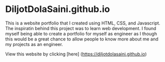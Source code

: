 # DiljotDolaSaini.github.io

This is a website portfolio that I created using HTML, CSS, and Javascript. The inspiratin behind this project was to learn web development. I found myself being able to create a portfolio for myself as engineer as I though this would be a great chance to allow people to know more about me and my projects as an engineer. 

View this website by clicking [here] (https://diljotdolasaini.github.io)

